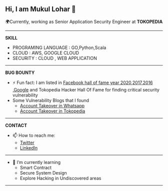 Hi, I am Mukul Lohar 👋 
---

🌍Currently, working as Senior Application Security Engineer at **TOKOPEDIA**

---
**SKILL**
- PROGRAMING LANGUAGE : GO,Python,Scala
- CLOUD : AWS, GOOGLE CLOUD
- SECURITY : CLOUD , WEB APPLICATION
---
**BUG BOUNTY**
- ⚡ Fun fact: I am listed in [Facebook hall of fame year 2020,2017,2016](https://www.facebook.com/whitehat/thanks) ,[Google](https://bughunters.google.com/profile/51ae3e96-d9bb-4ec8-ad08-5355ab988b88) and Tokopedia Hacker Hall Of Fame for finding critical security vulnerability
- Some Vulnerability Blogs that I found
  - [Account Takeover in Whatsapp](https://ironfisto.medium.com/whats-app-admin-panel-takeover-https-translate-dev-whatsapp-com-ee5e69150bc4?source=user_profile---------2-------------------------------)
  - [Account Takeover in Tokopedia](https://ironfisto.medium.com/tokopedia-account-takeover-bug-worth-8-million-idr-5474cb5b5cc9?source=user_profile---------4-------------------------------)

---
**CONTACT**
- 📫 How to reach me:
  - [Twitter](https://twitter.com/ironfisto)
  - [LinkedIn](https://www.linkedin.com/in/malviyamukul/)
---
- 🌱 I’m currently learning
  - Smart Contract
  - Secure System Design
  - Explore Hacking in Undiscovered areas
---


  
